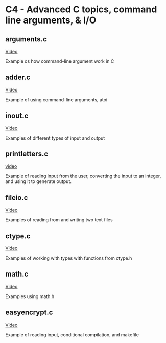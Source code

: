 # C4 - Advanced C topics, command line arguments, & I/O

## arguments.c

[Video](https://youtu.be/-P3uILoGTeE)

Example os how command-line argument work in C

## adder.c

[Video](https://youtu.be/cMNq467Z2xA)

Example of using command-line arguments, atoi

## inout.c

[Video](https://youtu.be/O5cs66MQi94)

Examples of different types of input and output

## printletters.c

[video](https://youtu.be/qnxaWxYPDjI)

Example of reading input from the user, converting the input to an integer, and using it to generate output.  

## fileio.c

[Video](https://youtu.be/CugLdd69V3s)

Examples of reading from and writing two text files

## ctype.c

[Video](https://youtu.be/JkYcZQH5ozo)

Examples of working with types with functions from ctype.h

## math.c

[Video](https://youtu.be/c-kEN0qTKZ8)

Examples using math.h

## easyencrypt.c

[Video](https://youtu.be/gk3MeXw9rfM)  

Example of reading input, conditional compilation, and makefile
